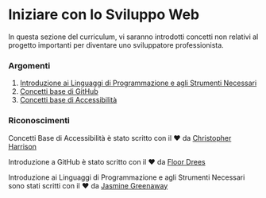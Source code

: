 # Iniziare con lo Sviluppo Web

In questa sezione del curriculum, vi saranno introdotti concetti non relativi al progetto importanti per diventare uno sviluppatore professionista.

### Argomenti

1. [Introduzione ai Linguaggi di Programmazione e agli Strumenti Necessari](1-intro-to-programming-languages/translations/README.id.md)
2. [Concetti base di GitHub](2-github-basics/translations/README.it.md)
3. [Concetti base di Accessibilità](3-accessibility/translations/README.it.md)

### Riconoscimenti

Concetti Base di Accessibilità è stato scritto con il ♥️ da [Christopher Harrison](https://twitter.com/geektrainer)

Introduzione a GitHub è stato scritto con il ♥️ da [Floor Drees](https://twitter.com/floordrees)

Introduzione ai Linguaggi di Programmazione e agli Strumenti Necessari sono stati scritti con il  ♥️ da [Jasmine Greenaway](https://twitter.com/paladique)
